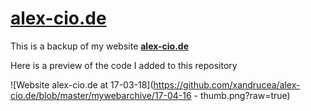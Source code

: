 # [alex-cio.de](http://alex-cio.de)
This is a backup of my website **[alex-cio.de](http://alex-cio.de)**

Here is a preview of the code I added to this repository

![Website alex-cio.de at 17-03-18](https://github.com/xandrucea/alex-cio.de/blob/master/mywebarchive/17-04-16 - thumb.png?raw=true)

